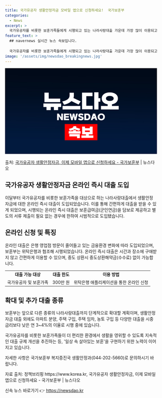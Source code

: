 ```yaml
---
title: 국가유공자 생활안정자금 모바일 앱으로 신청하세요!  국가보훈부
categories:
  - News
excerpt: >
  국가유공자를 비롯한 보훈가족들에게 시행되고 있는 나라사랑대출 가운데 가장 많이 이용되고 있는 생활안정자금에 …
feature_text: >
  ## navernews 실시간 뉴스 속보입니다.

  국가유공자를 비롯한 보훈가족들에게 시행되고 있는 나라사랑대출 가운데 가장 많이 이용되고 있는 생활안정자금에 …
image: '/assets/img/newsdao_breakingnews.jpg'
---
```


![뉴스다오 속보](/assets/img/newsdao_breakingnews.jpg)

<p>출처: <a href="https://newsdao.kr/2971" rel="dofollow">국가유공자 생활안정자금, 이제 모바일 앱으로 신청하세요 - 국가보훈부</a> | 뉴스다오</p>

<h2 data-ke-size="size26">국가유공자 생활안정자금 온라인 즉시 대출 도입</h2>
<p data-ke-size="size16">이달부터 국가유공자를 비롯한 보훈가족을 대상으로 하는 나라사랑대출에서 생활안정자금에 대한 온라인 즉시 대출이 도입되었습니다. 이를 통해 간편하게 대출을 받을 수 있게 되었으며, 시행되는 온라인 즉시 대출은 보훈급여금(군인연금)을 담보로 제공하고 별도의 서류 제출이 필요 없는 경우에 한하여 시범적으로 도입됐습니다.</p>

<h2 data-ke-size="size26">온라인 신청 및 특징</h2>
<p data-ke-size="size16">온라인 대출은 은행 영업점 방문이 줄어들고 있는 금융환경 변화에 따라 도입되었으며, 보훈부는 위탁은행과 협조해 시행되었습니다. 온라인 즉시 대출은 시간과 장소에 구애받지 않고 간편하게 이용할 수 있으며, 중도 상환시 중도상환해약금(수수료) 없이 가능합니다.</p>

<table>
	<tr>
		<td style="text-align: center; height: 17px;"><b>대출 가능 대상</b></td>
		<td style="text-align: center; height: 17px;"><b>대출 한도</b></td>
		<td style="text-align: center; height: 17px;"><b>이용 방법</b></td>
	</tr>
	<tr>
		<td style="text-align: center; height: 17px;">국가유공자 및 보훈가족</td>
		<td style="text-align: center; height: 17px;">300만 원</td>
		<td style="text-align: center; height: 17px;">위탁은행 애플리케이션을 통한 온라인 신청</td>
	</tr>
</table>

<h2 data-ke-size="size26">확대 및 추가 대출 종류</h2>
<p data-ke-size="size16">보훈부는 앞으로 다른 종류의 나라사랑대출까지 단계적으로 확대할 계획이며, 생활안정자금 대출 외에도 아파트 분양, 주택 구입, 주택 임차, 농토 구입 등 다양한 대출을 시중 금리보다 낮은 연 3~4%의 이율로 시행 중에 있습니다.</p>

<p data-ke-size="size16">국가유공자를 비롯한 보훈가족들이 더 편리한 환경에서 생활을 영위할 수 있도록 지속적인 대출 규제 개선을 추진하는 등, '일상 속 살아있는 보훈'을 구현하기 위한 노력이 이어지고 있습니다.</p>

<p data-ke-size="size16">자세한 사항은 국가보훈부 복지증진국 생활안정과(044-202-5660)로 문의하시기 바랍니다.</p>

<p data-ke-size="size16">자료 출처: 정책브리핑 https://www.korea.kr, 국가유공자 생활안정자금, 이제 모바일 앱으로 신청하세요 - 국가보훈부 | 뉴스다오</p>
 

신속 뉴스 바로가기 👉 <a href="https://newsdao.kr" rel="dofollow">https://newsdao.kr</a>


